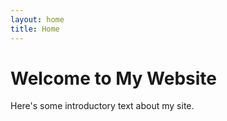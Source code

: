 ```yaml
---
layout: home
title: Home
---
```


# Welcome to My Website

Here's some introductory text about my site.
